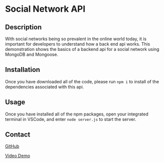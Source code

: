 # Social Network API

## Description
With social networks being so prevalent in the online world today, it is important for developers to understand how a back end api works.  This demonstration shows the basics of a backend api for a social network using MongoDB and Mongoose.

## Installation

Once you have downloaded all of the code, please run ```npm i``` to install of the dependencies associated with this api. 

## Usage

Once you have installed all of the npm packages, open your integrated terminal in VSCode, and enter ```node server.js``` to start the server.

## Contact
[GitHub](https://github.com/jjray84/Social-Network-API)

[Video Demo]()